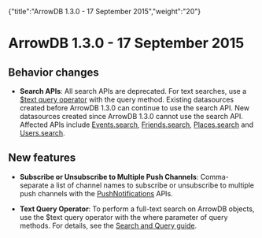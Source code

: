 {"title":"ArrowDB 1.3.0 - 17 September 2015","weight":"20"} 

# ArrowDB 1.3.0 - 17 September 2015

## Behavior changes

*   **Search APIs**: All search APIs are deprecated. For text searches, use a [$text query operator](/docs/appc/Mobile_Backend_Services/Mobile_Backend_Services_Guide/Search_and_Query_APIs/) with the query method. Existing datasources created before ArrowDB 1.3.0 can continue to use the search API. New datasources created since ArrowDB 1.3.0 cannot use the search API. Affected APIs include [Events.search](/arrowdb/latest/#!/api/Events-method-search), [Friends.search](/arrowdb/latest/#!/api/Friends-method-search), [Places.search](/arrowdb/latest/#!/api/Places-method-search) and [Users.search](/arrowdb/latest/#!/api/Users-method-search).
    

## New features

*   **Subscribe or Unsubscribe to Multiple Push Channels**: Comma-separate a list of channel names to subscribe or unsubscribe to multiple push channels with the [PushNotifications](/arrowdb/latest/#!/api/PushNotifications) APIs.
    
*   **Text Query Operator**: To perform a full-text search on ArrowDB objects, use the $text query operator with the where parameter of query methods. For details, see the [Search and Query guide](/docs/appc/Mobile_Backend_Services/Mobile_Backend_Services_Guide/Search_and_Query_APIs/).